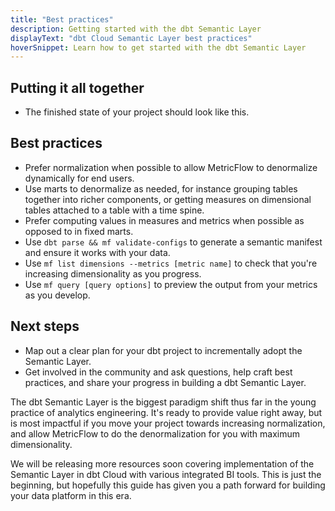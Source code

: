 ```yaml
---
title: "Best practices"
description: Getting started with the dbt Semantic Layer
displayText: "dbt Cloud Semantic Layer best practices"
hoverSnippet: Learn how to get started with the dbt Semantic Layer
---
```


## Putting it all together

- The finished state of your project should look like this.

## Best practices

- Prefer normalization when possible to allow MetricFlow to denormalize dynamically for end users.
- Use marts to denormalize as needed, for instance grouping tables together into richer components, or getting measures on dimensional tables attached to a table with a time spine.
- Prefer computing values in measures and metrics when possible as opposed to in fixed marts.
- Use `dbt parse && mf validate-configs` to generate a semantic manifest and ensure it works with your data.
- Use `mf list dimensions --metrics [metric name]` to check that you're increasing dimensionality as you progress.
- Use `mf query [query options]` to preview the output from your metrics as you develop.

## Next steps

- Map out a clear plan for your dbt project to incrementally adopt the Semantic Layer.
- Get involved in the community and ask questions, help craft best practices, and share your progress in building a dbt Semantic Layer.

The dbt Semantic Layer is the biggest paradigm shift thus far in the young practice of analytics engineering. It's ready to provide value right away, but is most impactful if you move your project towards increasing normalization, and allow MetricFlow to do the denormalization for you with maximum dimensionality.

We will be releasing more resources soon covering implementation of the Semantic Layer in dbt Cloud with various integrated BI tools. This is just the beginning, but hopefully this guide has given you a path forward for building your data platform in this era.
